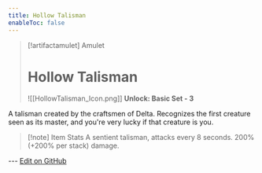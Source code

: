```yaml
---
title: Hollow Talisman
enableToc: false
---
```

> [!artifactamulet] Amulet
>
> # Hollow Talisman
>
> ![[HollowTalisman_Icon.png]]
> **Unlock: Basic Set - 3** 

A talisman created by the craftsmen of Delta. Recognizes the first creature seen as its master, and you're very lucky if that creature is you.

> [!note] Item Stats
> A sentient talisman, attacks every 8 seconds. 200% (+200% per stack) damage.

--- [Edit on GitHub](https://github.com/Mondrethos/gatekeeperwiki/edit/main/content/Artifacts/HollowTalisman.md)
